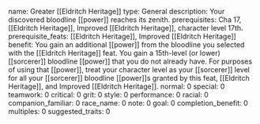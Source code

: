 name: Greater [[Eldritch Heritage]]
type: General
description: Your discovered bloodline [[power]] reaches its zenith.
prerequisites: Cha 17, [[Eldritch Heritage]], Improved [[Eldritch Heritage]], character level 17th.
prerequisite_feats: [[Eldritch Heritage]], Improved [[Eldritch Heritage]]
benefit: You gain an additional [[power]] from the bloodline you selected with the [[Eldritch Heritage]] feat. You gain a 15th-level (or lower) [[sorcerer]] bloodline [[power]] that you do not already have. For purposes of using that [[power]], treat your character level as your [[sorcerer]] level for all your [[sorcerer]] bloodline [[power]]s granted by this feat, [[Eldritch Heritage]], and Improved [[Eldritch Heritage]].
normal: 0
special: 0
teamwork: 0
critical: 0
grit: 0
style: 0
performance: 0
racial: 0
companion_familiar: 0
race_name: 0
note: 0
goal: 0
completion_benefit: 0
multiples: 0
suggested_traits: 0
